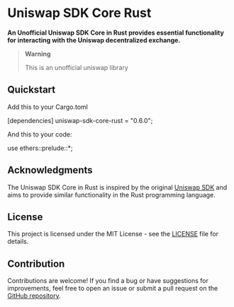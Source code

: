 #                                           Uniswap SDK Core Rust

**An Unofficial Uniswap SDK Core in Rust provides essential functionality for interacting with the Uniswap decentralized exchange.**

> **Warning**
> 
>   This is an unofficial uniswap library

## Quickstart
Add this to your Cargo.toml

[dependencies]
uniswap-sdk-core-rust = "0.6.0";

And this to your code:

use ethers::prelude::*;


## Acknowledgments

The Uniswap SDK Core in Rust is inspired by the original [Uniswap SDK]() and aims to provide similar functionality in the Rust programming language.

## License

This project is licensed under the MIT License - see the [LICENSE](https://github.com/Uniswap/sdk-core/tree/main) file for details.

## Contribution

Contributions are welcome! If you find a bug or have suggestions for improvements, feel free to open an issue or submit a pull request on the [GitHub repository](https://github.com/malik672/uniswap-sdk-core-rust).
